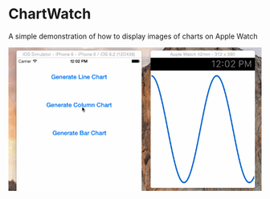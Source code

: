ChartWatch
==========

A simple demonstration of how to display images of charts on Apple Watch

![Screenshot](blog/assets/watchdemo.gif)